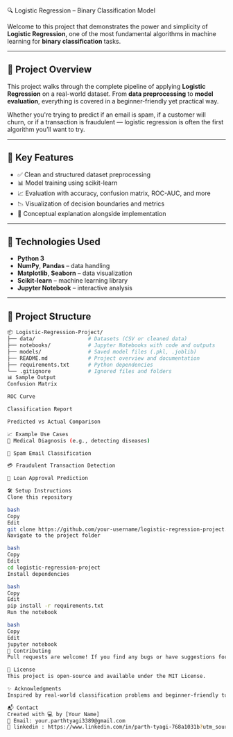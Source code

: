  🔍 Logistic Regression – Binary Classification Model

Welcome to this project that demonstrates the power and simplicity of **Logistic Regression**, one of the most fundamental algorithms in machine learning for **binary classification** tasks.

---

## 🚀 Project Overview

This project walks through the complete pipeline of applying **Logistic Regression** on a real-world dataset. From **data preprocessing** to **model evaluation**, everything is covered in a beginner-friendly yet practical way.

Whether you're trying to predict if an email is spam, if a customer will churn, or if a transaction is fraudulent — logistic regression is often the first algorithm you’ll want to try.

---

## 📌 Key Features

- ✅ Clean and structured dataset preprocessing
- 📊 Model training using scikit-learn
- 📈 Evaluation with accuracy, confusion matrix, ROC-AUC, and more
- 📉 Visualization of decision boundaries and metrics
- 🧠 Conceptual explanation alongside implementation

---

## 🧪 Technologies Used

- **Python 3**
- **NumPy**, **Pandas** – data handling
- **Matplotlib**, **Seaborn** – data visualization
- **Scikit-learn** – machine learning library
- **Jupyter Notebook** – interactive analysis

---

## 📁 Project Structure

```bash
📦 Logistic-Regression-Project/
├── data/                 # Datasets (CSV or cleaned data)
├── notebooks/            # Jupyter Notebooks with code and outputs
├── models/               # Saved model files (.pkl, .joblib)
├── README.md             # Project overview and documentation
├── requirements.txt      # Python dependencies
└── .gitignore            # Ignored files and folders
📊 Sample Output
Confusion Matrix

ROC Curve

Classification Report

Predicted vs Actual Comparison

📈 Example Use Cases
🧬 Medical Diagnosis (e.g., detecting diseases)

📧 Spam Email Classification

💳 Fraudulent Transaction Detection

🧾 Loan Approval Prediction

🛠️ Setup Instructions
Clone this repository

bash
Copy
Edit
git clone https://github.com/your-username/logistic-regression-project.git
Navigate to the project folder

bash
Copy
Edit
cd logistic-regression-project
Install dependencies

bash
Copy
Edit
pip install -r requirements.txt
Run the notebook

bash
Copy
Edit
jupyter notebook
🙌 Contributing
Pull requests are welcome! If you find any bugs or have suggestions for improvements, feel free to open an issue or submit a PR.

📄 License
This project is open-source and available under the MIT License.

✨ Acknowledgments
Inspired by real-world classification problems and beginner-friendly tutorials to help newcomers understand one of the most widely used classification algorithms.

📬 Contact
Created with 💻 by [Your Name]
📧 Email: your.parthtyagi3389@gmail.com
🔗 linkedin : https://www.linkedin.com/in/parth-tyagi-768a1031b?utm_source=share&utm_campaign=share_via&utm_content=profile&utm_medium=android_app
